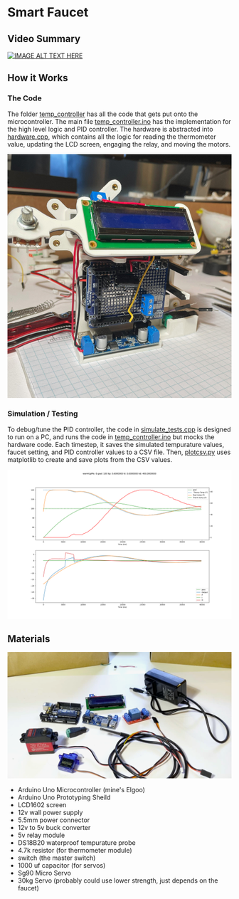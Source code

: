 # Smart Faucet

## Video Summary

[![IMAGE ALT TEXT HERE](https://img.youtube.com/vi/qO1f4frRJzM/maxresdefault.jpg)](https://www.youtube.com/watch?v=qO1f4frRJzM)

## How it Works

### The Code
The folder [temp_controller](./temp_controller/) has all the code that gets put onto the microcontroller. The main file [temp_controller.ino](./temp_controller/temp_controller.ino) has the implementation for the high level logic and PID controller. The hardware is abstracted into [hardware.cpp](./temp_controller/hardware.cpp), which contains all the logic for reading the thermometer value, updating the LCD screen, engaging the relay, and moving the motors. 

![Opened Smart Faucet Electronics](./images/smart_faucet.jpg)

### Simulation / Testing
To debug/tune the PID controller, the code in [simulate_tests.cpp](./tests/simulate_tests.cpp) is designed to run on a PC, and runs the code in [temp_controller.ino](./temp_controller/temp_controller.ino) but mocks the hardware code. Each timestep, it saves the simulated tempurature values, faucet setting, and PID controller values to a CSV file. Then, [plotcsv.py](./tests/plotcsv.py) uses matplotlib to create and save plots from the CSV values. 


![Example Plot from Simulation](./images/already_hot.png)


## Materials

![Supplies for Smart Faucet](./images/supplies.png)

- Arduino Uno Microcontroller (mine's Elgoo)
- Arduino Uno Prototyping Sheild
- LCD1602 screen
- 12v wall power supply
- 5.5mm power connector
- 12v to 5v buck converter
- 5v relay module
- DS18B20 waterproof tempurature probe
- 4.7k resistor (for thermometer module)
- switch (the master switch)
- 1000 uf capacitor (for servos)
- Sg90 Micro Servo
- 30kg Servo (probably could use lower strength, just depends on the faucet)

